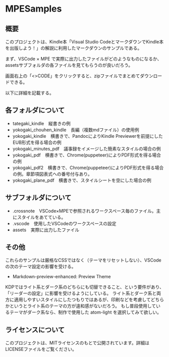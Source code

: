 # MPESamples

## 概要

このプロジェクトは、Kindle本「Visual Studio CodeとマークダウンでKindle本を出版しよう！」の解説に利用したマークダウンのサンプルである。

まず、VSCode × MPE で実際に出力したファイルがどのようなものになるか、assetsサブフォルダの各ファイルを見てもらうのが良いだろう。

画面右上の「<>CODE」をクリックすると、zipファイルでまとめてダウンロードできる。

以下に詳細を記載する。

## 各フォルダについて

- tategaki_kindle　縦書きの例
- yokogaki_chouhen_kindle　長編（複数mdファイル）の使用例
- yokogaki_kindle　横書きで、PandocによりKindle Previewerを前提にしたEUB形式を得る場合の例
- yokogaki_minutes_pdf　議事録をイメージした簡素なスタイルの場合の例
- yokogaki_pdf　横書きで、Chrome(puppeteer)によりPDF形式を得る場合の例
- yokogaki_pdf2　横書きで、Chrome(puppeteer)によりPDF形式を得る場合の例。章節項図表式への番号付与あり。
- yokogaki_plane_pdf　横書きで、スタイルシートを空にした場合の例

## サブフォルダについて

- .crossnote　VSCode×MPEで参照されるワークスペース毎のファイル。主にスタイルをあてている。
- .vscode　使用したVSCodeのワークスペースの設定
- assets　実際に出力したファイル

## その他

これらのサンプルは厳格なCSSではなく（テーマをリセットしない）、VSCodeの次のテーマ設定の影響を受ける。

- Markdown-preview-enhanced: Preview Theme

KDPではライト系とダーク系のどちらにも切替できること、という要件があり、「リーダーの設定」に影響を受けるようにしている。
ライト系とダーク系と両方に適用しやすいスタイルにしたつもりではあるが、印刷などを考慮してどちらかというとライト系のテーマの方が違和感がないだろう。
もし普段使用しているテーマがダーク系なら、制作で使用した atom-light を選択してみて欲しい。

## ライセンスについて

このプロジェクトは、MITライセンスのもとで公開されています。詳細はLICENSEファイルをご覧ください。

